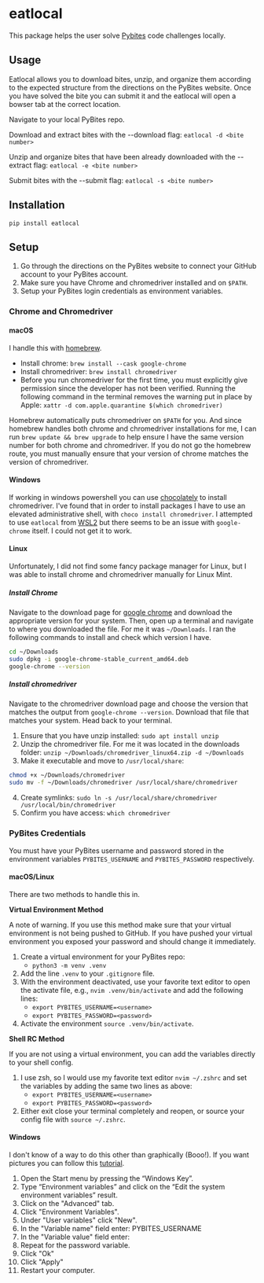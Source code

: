 # eatlocal

This package helps the user solve [Pybites](https://codechallang.es) code challenges locally.

## Usage

Eatlocal allows you to download bites, unzip, and organize them according to the expected structure from the directions on the PyBites website. Once you have solved the bite you can submit it and the eatlocal will open a bowser tab at the correct location.

Navigate to your local PyBites repo.

Download and extract bites with the --download flag: `eatlocal -d <bite number>`

Unzip and organize bites that have been already downloaded with the --extract flag: `eatlocal -e <bite number>`

Submit bites with the --submit flag: `eatlocal -s <bite number>`


## Installation

`pip install eatlocal`

## Setup

1. Go through the directions on the PyBites website to connect your GitHub account to your PyBites account.
2. Make sure you have Chrome and chromedriver installed and on `$PATH`.
3. Setup your PyBites login credentials as environment variables.

### Chrome and Chromedriver

#### macOS

I handle this with [homebrew](https://brew.sh/). 
- Install chrome: `brew install --cask google-chrome`
- Install chromedriver: `brew install chromedriver`
- Before you run chromedriver for the first time, you must explicitly give permission since the developer has not been verified. Running the following command in the terminal removes the warning put in place by Apple: `xattr -d com.apple.quarantine $(which chromedriver)`

Homebrew automatically puts chromedriver on `$PATH` for you. And since homebrew handles both chrome and chromedriver installations for me, I can run `brew update && brew upgrade` to help ensure I have the same version number for both chrome and chromedriver. If you do not go the homebrew route, you must manually ensure that your version of chrome matches the version of chromedriver.

#### Windows

If working in windows powershell you can use [chocolately](https://chocolatey.org/) to install chromedriver. I've found that in order to install packages I have to use an elevated administrative shell, with `choco install chromedriver`. I attempted to use `eatlocal` from [WSL2](https://docs.microsoft.com/en-us/windows/wsl/about) but there seems to be an issue with `google-chrome` itself. I could not get it to work.

#### Linux

Unfortunately, I did not find some fancy package manager for Linux, but I was able to install chrome and chromedriver manually for Linux Mint.

##### Install Chrome

Navigate to the download page for [google chrome](https://www.google.com/chrome/) and download the appropriate version for your system. Then, open up a terminal and navigate to where you downloaded the file. For me it was `~/Downloads`. I ran the following commands to install and check which version I have.

```bash
cd ~/Downloads
sudo dpkg -i google-chrome-stable_current_amd64.deb
google-chrome --version
```

##### Install chromedriver

Navigate to the chromedriver download page and choose the version that matches the output from `google-chrome --version`. Download that file that matches your system. Head back to your terminal.
1. Ensure that you have unzip installed: `sudo apt install unzip`
2. Unzip the chromedriver file. For me it was located in the downloads folder: `unzip ~/Downloads/chromedriver_linux64.zip -d ~/Downloads`
3. Make it executable and move to `/usr/local/share`:
```bash
chmod +x ~/Downloads/chromedriver
sudo mv -f ~/Downloads/chromedriver /usr/local/share/chromedriver
```
4. Create symlinks: `sudo ln -s /usr/local/share/chromedriver /usr/local/bin/chromedriver`
5. Confirm you have access: `which chromedriver`

### PyBites Credentials

You must have your PyBites username and password stored in the environment variables `PYBITES_USERNAME` and `PYBITES_PASSWORD` respectively.

#### macOS/Linux

There are two methods to handle this in.

**Virtual Environment Method**

A note of warning. If you use this method make sure that your virtual environment is not being pushed to GitHub. If you have pushed your virtual environment you exposed your password and should change it immediately.

1. Create a virtual environment for your PyBites repo:
	- `python3 -m venv .venv`
2. Add the line `.venv` to your `.gitignore` file.
3. With the environment deactivated, use your favorite text editor to open the activate file, e.g., `nvim .venv/bin/activate` and add the following lines:
	- `export PYBITES_USERNAME=<username>`
	- `export PYBITES_PASSWORD=<password>`
4. Activate the environment `source .venv/bin/activate`.

**Shell RC Method**

If you are not using a virtual environment, you can add the variables directly to your shell config. 

1. I use zsh, so I would use my favorite text editor `nvim ~/.zshrc` and set the variables by adding the same two lines as above:
	- `export PYBITES_USERNAME=<username>`
	- `export PYBITES_PASSWORD=<password>`
2. Either exit close your terminal completely and reopen, or source your config file with `source ~/.zshrc`.

#### Windows

I don't know of a way to do this other than graphically (Booo!). If you want pictures you can follow this [tutorial](https://windowsloop.com/add-environment-variable-in-windows-10).

1. Open the Start menu by pressing the “Windows Key”.
2. Type “Environment variables” and click on the “Edit the system environment variables” result.
3. Click on the "Advanced" tab.
4. Click "Environment Variables".
5. Under "User variables" click "New".
6. In the "Variable name" field enter: PYBITES_USERNAME
7. In the "Variable value" field enter: <username>
8. Repeat for the password variable.
9. Click "Ok"
10. Click "Apply"
11. Restart your computer.
